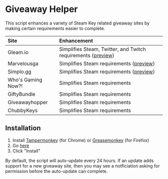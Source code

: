 # Giveaway Helper
This script enhances a variety of Steam Key related giveaway sites by making certain requirements easier to complete.


| Site            | Enhancement   |
|:--------------- |:------------- |
| Gleam.io        | Simplifies Steam, Twitter, and Twitch requirements ([preview](https://raw.githubusercontent.com/Citrinate/giveawayHelper/master/images/gleam.png)) |
| Marvelousga | Simplifies Steam requirements ([preview](https://raw.githubusercontent.com/Citrinate/giveawayHelper/master/images/marvelous.png)) |
| Simplo.gg | Simplifies Steam requirements ([preview](https://raw.githubusercontent.com/Citrinate/giveawayHelper/master/images/simplo.png)) |
| Who's Gaming Now?! | Simplifies Steam requirements |
| GiftyBundle | Simplifies Steam requirements |
| Giveawayhopper | Simplifies Steam requirements |
| ChubbyKeys | Simplifies Steam requirements |

## Installation
1. Install [Tampermonkey](https://chrome.google.com/webstore/detail/tampermonkey/dhdgffkkebhmkfjojejmpbldmpobfkfo) (for Chrome) or [Greasemonkey](https://addons.mozilla.org/en-US/firefox/addon/greasemonkey/) (for Firefox)
2. Go [here](https://raw.githubusercontent.com/Citrinate/giveawayHelper/master/giveawayHelper.user.js)
3. Click "Install"

By default, the script will auto-update every 24 hours.  If an update adds support for a new giveaway site, then you may see a notficiation asking for permission before the auto-update can complete.
